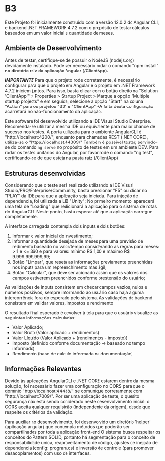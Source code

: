 # B3

Este Projeto foi inicialmente construido com a versão 12.0.2 do Angular CLI, e backend .NET FRAMEWORK 4.7.2 com o propósito de testar cálculos baseados em um valor inicial e quantidade de meses.

## Ambiente de Desenvolvimento

Antes de testar, certifique-se de possuir o NodeJS (nodejs.org) devidamente instalado.
Pode ser necessário rodar o comando "npm install" no diretório raiz da aplicação Angular (/ClientApp).

***IMPORTANTE***
Para que o projeto rode corretamente, é necessário configurar para que o projeto em Angular e o projeto em .NET Framework 4.7.2 iniciem juntos.
Para isso, basta clicar com o botão direito na "Solution 'ClientApp'" > Properties > Startup Project > Marque a opção "Multiple startup projects" e em seguida, selecione a opção "Start" na coluna "Action" para os projetos "B3" e "ClientApp"
*A falta desta configuração acarretará no não-funcionamento da aplicação.

Este software foi desenvolvido utilizando a IDE Visual Studio Enterprise. Recomenda-se utilizar a mesma IDE ou equivalente para maior chance de sucesso nos testes.
A porta utilizada para o ambiente AngularCLI é "http://localhost:4200/", enquanto para chamadas REST (.NET CORE), utiliza-se o "https://localhost:44309/"
Também é possível testar, servindo-se do comando `ng serve` no propósito de testes em um ambiente DEV.
Para rodar os testes unitários do Angular, por favor rode o comando "ng test", certificando-se de que esteja na pasta raiz (/ClientApp)

## Estruturas desenvolvidas
Considerando que o teste será realizado utilizando a IDE Visual Studio/PRO/Enterprise/Community, basta pressionar "F5" ou clicar no "PLAY" da IDE para que a aplicação seja iniciada.
Para injeção de dependencia, foi utilizada a LIB "Unity";
No primeiro momento, aparecerá uma tela de "Loading" que redicionará a aplicação para o sistema de rotas do AngularCLI. Neste ponto, basta esperar até que a aplicação carregue completamente.

A interface carregada contempla dois inputs e dois botões:
1. Informar o valor inicial do investimento;
2. informar a quantidade desejada de meses para uma previsão de redimento baseado no valor/tempo considerando as regras para meses: > 1 e <= 360 e para valores: mínimo R$ 1,00 e máximo R$ 9.999.999.999,99;
3. Botão "Limpar", que reseta as informações previamente preenchidas nos inputs para um repreenchimento mas ágil;
4. Botão "Calcular", que deve ser acionado assim que os valores dos campos estiverem preenchidos conforme prestensão do usuário;
 
As validações de inputs consistem em checar campos vazios, nulos e numeros positivos, sempre informando ao usuário caso haja alguma intercorrência fora do esperado pelo sistema.
As validações de backend consistem em validar valores, impostos e rendimento

O resultado final esperado é devolver à tela para que o usuário visualize as seguintes informações calculadas:
 - Valor Aplicado;
 - Valor Bruto (Valor aplicado + rendimentos)
 - Valor Líquido (Valor Aplicado + (rendimentos - imposto))
 - Imposto (definido conforme documentação -> baseado no tempo informado)
 - Rendimento (base de cálculo informada na documentação)

 ## Informações Relevantes

 Devido às aplicações AngularCLI e .NET CORE estarem dentro da mesma solução, foi necessário fazer uma configuração no CORS para que o domínio "http://localhost:44438/" se comunique corretamente com "http://localhost:7009/".
 Por ser uma aplicação de teste, o quesito segurança não está sendo coniderado neste desenvolvimento inicial: o CORS aceita qualquer requisição (independente da origem), desde que respeite os critérios da validação.
 
 Para auxiliar no desenvolvimento, foi desenvolvido um diretório 'helper' (aplicação angular) que contempla métodos que poderão ser compartilhados por toda a aplicação front-end
 O sistema busca respeitar os conceitos do Pattern SOLID, portanto há segmentação para o conceito de responsabilidade unica, reaproveitamento de código, ajustes de inejção de dependencia (config: program.cs) e inversão de controle (para promover desacoplamentos) com uso de interfaces.
